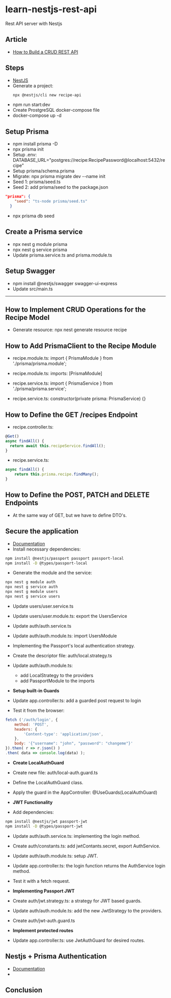 # learn-nestjs-rest-api

Rest API server with Nestjs

## Article

- [How to Build a CRUD REST API](https://www.freecodecamp.org/news/build-a-crud-rest-api-with-nestjs-docker-swagger-prisma/)

## Steps

- [NestJS](https://docs.nestjs.com/)
- Generate a project:
  ```bash
  npx @nestjs/cli new recipe-api
  ```
- npm run start:dev
- Create ProstgreSQL docker-compose file
- docker-compose up -d

## Setup Prisma

- npm install prisma -D
- npx prisma init
- Setup .env: DATABASE_URL="postgres://recipe:RecipePassword@localhost:5432/recipe"
- Setup prisma/schema.prisma
- Migrate: npx prisma migrate dev --name init
- Seed 1: prisma/seed.ts
- Seed 2: add prisma/seed to the package.json

```json
"prisma": {
    "seed": "ts-node prisma/seed.ts"
  }
```
- npx prisma db seed

## Create a Prisma service
- npx nest g module prisma
- npx nest g service prisma
- Update prisma.service.ts and prisma.module.ts

## Setup Swagger
- npm install @nestjs/swagger swagger-ui-express
- Update src/main.ts

------------------------------
## How to Implement CRUD Operations for the Recipe Model
- Generate resource: npx nest generate resource recipe

## How to Add PrismaClient to the Recipe Module
- recipe.module.ts: import { PrismaModule } from './prisma/prisma.module';
- recipe.module.ts: imports: [PrismaModule]

- recipe.service.ts: import { PrismaService } from './prisma/prisma.service';
- recipe.service.ts: constructor(private prisma: PrismaService) {}

## How to Define the GET /recipes Endpoint
- recipe.controller.ts: 
```typescript
@Get()
async findAll() {
  return await this.recipeService.findAll();
}
```

- recipe.service.ts: 
```typescript
async findAll() {
    return this.prisma.recipe.findMany();
}
```

## How to Define the POST, PATCH and DELETE Endpoints
- At the same way of GET, but we have to define DTO's.

## Secure the application
- [Documentation](https://docs.nestjs.com/recipes/passport)
- Install necessary dependencies:
```bash
npm install @nestjs/passport passport passport-local
npm install -D @types/passport-local
```

- Generate the module and the service:
```bash
npx nest g module auth
npx nest g service auth
npx nest g module users
npx nest g service users
```

- Update users/user.service.ts
- Update users/user.module.ts: export the UsersService

- Update auth/auth.service.ts
- Update auth/auth.module.ts: import UsersModule

- Implementing the Passport's local authentication strategy.
- Create the descriptor file: auth/local.strategy.ts
- Update auth/auth.module.ts: 
  - add LocalStrategy to the providers
  - add PassportModule to the imports

- __Setup built-in Guards__
- Update app.controller.ts: add a guarded post request to login
- Test it from the browser:
```javascript
fetch ('/auth/login', {
    method: 'POST',
    headers: {
        'Content-type': 'application/json',
    },
    body: '{"username": "john", "password": "changeme"}'
}).then( r => r.json() )
.then( data => console.log(data) );
```

- __Create LocalAuthGuard__
- Create new file: auth/local-auth.guard.ts
- Define the LocalAuthGuard class.
- Apply the guard in the AppController: @UseGuards(LocalAuthGuard)

- __JWT Functionality__
- Add dependencies:
```bash
npm install @nestjs/jwt passport-jwt
npm install -D @types/passport-jwt
```
- Update auth/auth.service.ts: implementing the login method.
- Create auth/constants.ts: add jwtContants.secret, export AuthService.
- Update auth/auth.module.ts: setup JWT.
- Update app.controller.ts: the login function returns the AuthService login method.
- Test it with a fetch request.

- __Implementing Passport JWT__
- Create auth/jwt.strategy.ts: a strategy for JWT based guards.
- Update auth/auth.module.ts: add the new JwtStrategy to the providers.
- Create auth/jwt-auth.guard.ts

- __Implement protected routes__
- Update app.controller.ts: use JwtAuthGuard for desired routes.

## Nestjs + Prisma Authentication
- [Documentation](https://www.prisma.io/blog/nestjs-prisma-authentication-7D056s1s0k3l)
- 
## Conclusion
